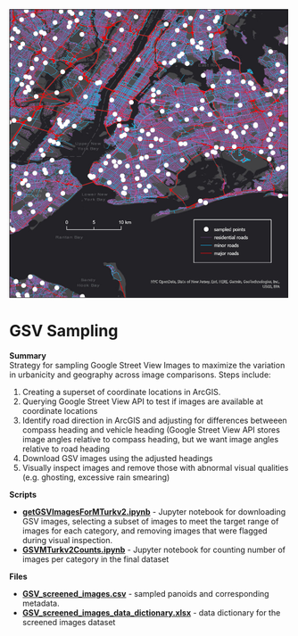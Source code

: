 <img src = "/images/SampleSelection.jpg" width="500">

# GSV Sampling

**Summary** <br>
Strategy for sampling Google Street View Images to maximize the variation in urbanicity and geography across image comparisons.  Steps include:
1) Creating a superset of coordinate locations in ArcGIS.
2) Querying Google Street View API to test if images are available at coordinate locations
3) Identify road direction in ArcGIS and adjusting for differences betweeen compass heading and vehicle heading (Google Street View API stores image angles relative to compass heading, but we want image angles relative to road heading
4) Download GSV images using the adjusted headings
5) Visually inspect images and remove those with abnormal visual qualities (e.g. ghosting, excessive rain smearing)

**Scripts** <br>
- **[getGSVImagesForMTurkv2.ipynb](https://github.com/larkinandy/NationalStreetViewPerceptions/blob/main/GSV_sampling/getGSVImagesForMTurkv2.ipynb)** - Jupyter notebook for downloading GSV images, selecting a subset of images to meet the target range of images for each category, and removing images that were flagged during visual inspection.
- **[GSVMTurkv2Counts.ipynb](https://github.com/larkinandy/NationalStreetViewPerceptions/blob/main/GSV_sampling/GSVMTurkv2Counts.ipynb)** - Jupyter notebook for counting number of images per category in the final dataset

**Files** <br>
- **[GSV_screened_images.csv](https://github.com/larkinandy/NationalStreetViewPerceptions/blob/main/files/GSV_screened_images.csv)** - sampled panoids and corresponding metadata.
- **[GSV_screened_images_data_dictionary.xlsx](https://github.com/larkinandy/NationalStreetViewPerceptions/blob/main/files/GSV_screened_images_data_dictionary.xlsx)** - data dictionary for the screened images dataset


